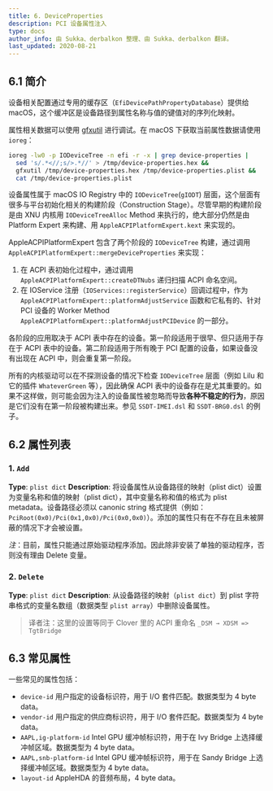 ```yaml
---
title: 6. DeviceProperties
description: PCI 设备属性注入
type: docs
author_info: 由 Sukka、derbalkon 整理、由 Sukka、derbalkon 翻译。
last_updated: 2020-08-21
---
```


## 6.1 简介

设备相关配置通过专用的缓存区（`EfiDevicePathPropertyDatabase`）提供给 macOS，这个缓冲区是设备路径到属性名称与值的键值对的序列化映射。

属性相关数据可以使用 [gfxutil](https://github.com/acidanthera/gfxutil) 进行调试。在 macOS 下获取当前属性数据请使用 `ioreg`：

```bash
ioreg -lw0 -p IODeviceTree -n efi -r -x | grep device-properties |
  sed 's/.*<//;s/>.*//' > /tmp/device-properties.hex &&
  gfxutil /tmp/device-properties.hex /tmp/device-properties.plist &&
  cat /tmp/device-properties.plist
```

设备属性属于 macOS IO Registry 中的 `IODeviceTree`(`gIODT`) 层面，这个层面有很多与平台初始化相关的构建阶段（Construction Stage）。尽管早期的构建阶段是由 XNU 内核用 `IODeviceTreeAlloc` Method 来执行的，绝大部分仍然是由 Platform Expert 来构建、用 `AppleACPIPlatformExpert.kext` 来实现的。

AppleACPIPlatformExpert 包含了两个阶段的 `IODeviceTree` 构建，通过调用`AppleACPIPlatformExpert::mergeDeviceProperties` 来实现：

1. 在 ACPI 表初始化过程中，通过调用 `AppleACPIPlatformExpert::createDTNubs` 递归扫描 ACPI 命名空间。
2. 在 IOService 注册（`IOServices::registerService`）回调过程中，作为 `AppleACPIPlatformExpert::platformAdjustService` 函数和它私有的、针对 PCI 设备的 Worker Method `AppleACPIPlatformExpert::platformAdjustPCIDevice` 的一部分。

各阶段的应用取决于 ACPI 表中存在的设备。第一阶段适用于很早、但只适用于存在于 ACPI 表中的设备。第二阶段适用于所有晚于 PCI 配置的设备，如果设备没有出现在 ACPI 中，则会重复第一阶段。

所有的内核驱动可以在不探测设备的情况下检查 `IODeviceTree` 层面（例如 Lilu 和它的插件 `WhateverGreen` 等），因此确保 ACPI 表中的设备存在是尤其重要的。如果不这样做，则可能会因为注入的设备属性被忽略而导致**各种不稳定的行为**，原因是它们没有在第一阶段被构建出来。参见 `SSDT-IMEI.dsl` 和 `SSDT-BRG0.dsl` 的例子。

## 6.2 属性列表

### 1. `Add`

**Type**: `plist dict`
**Description**: 将设备属性从设备路径的映射（plist dict）设置为变量名称和值的映射（plist dict），其中变量名称和值的格式为 plist metadata。设备路径必须以 canonic string 格式提供（例如： `PciRoot(0x0)/Pci(0x1,0x0)/Pci(0x0,0x0)`）。添加的属性只有在不存在且未被屏蔽的情况下才会被设置。

*注*：目前，属性只能通过原始驱动程序添加。因此除非安装了单独的驱动程序，否则没有理由 Delete 变量。

### 2. `Delete`

**Type**: `plist dict`
**Description**: 从设备路径的映射（`plist dict`）到 plist 字符串格式的变量名数组（数据类型 `plist array`）中删除设备属性。

> 译者注：这里的设置等同于 Clover 里的 ACPI 重命名 `_DSM → XDSM => TgtBridge`

## 6.3 常见属性

一些常见的属性包括：

- `device-id`
  用户指定的设备标识符，用于 I/O 套件匹配。数据类型为 4 byte data。
- `vendor-id`
  用户指定的供应商标识符，用于 I/O 套件匹配。数据类型为 4 byte data。
- `AAPL,ig-platform-id`
  Intel GPU 缓冲帧标识符，用于在 Ivy Bridge 上选择缓冲帧区域。数据类型为 4 byte data。
- `AAPL,snb-platform-id`
  Intel GPU 缓冲帧标识符，用于在 Sandy Bridge 上选择缓冲帧区域。数据类型为 4 byte data。
- `layout-id`
  AppleHDA 的音频布局，4 byte data。
